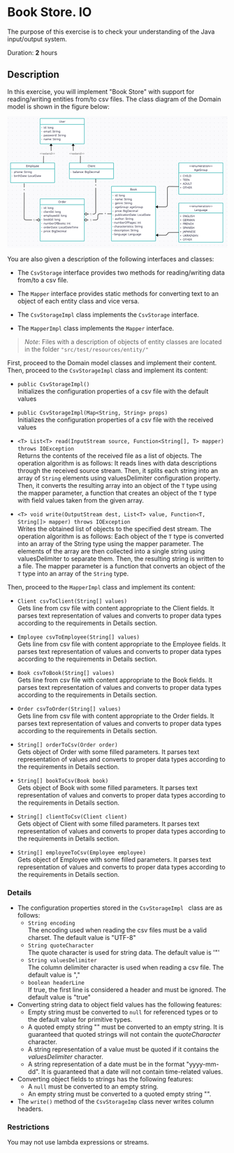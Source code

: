 # Book Store. IO

The purpose of this exercise is to check your understanding of the Java input/output system.

Duration: **2** hours

## Description

In this exercise, you will implement "Book Store" with support for reading/writing entities from/to csv files.
The class diagram of the Domain model is shown in the figure below:

![diagram.png](diagram.png)

You are also given a description of the following interfaces and classes:

* The `CsvStorage` interface provides two methods for reading/writing data from/to a csv file.

* The `Mapper` interface provides static methods for converting text to an object of each entity class and vice versa.

* The `CsvStorageImpl` class implements the `CsvStorage` interface.

* The `MapperImpl` class implements the `Mapper` interface.

> _Note_: Files with a description of objects of entity classes are located in the folder `"src/test/resources/entity/"`

First, proceed to the Domain model classes and implement their content.  
Then, proceed to the `CsvStorageImpl` class and implement its content:

* `public CsvStorageImpl()`  
  Initializes the configuration properties of a csv file with the default values

* `public CsvStorageImpl(Map<String, String> props)`  
  Initializes the configuration properties of a csv file with the received values

* `<T> List<T> read(InputStream source, Function<String[], T> mapper) throws IOException`  
  Returns the contents of the received file as a list of objects. The operation algorithm is as follows: It reads lines
  with data descriptions through the received source stream. Then, it splits each string into an array of `String`
  elements using valuesDelimiter configuration property. Then, it converts the resulting array into an object of the `T` type using the mapper
  parameter, a function that creates an object of the `T` type with field values taken from the given array.

* `<T> void write(OutputStream dest, List<T> value, Function<T, String[]> mapper) throws IOException`  
  Writes the obtained list of objects to the specified dest stream. The operation algorithm is as follows: Each object
  of the `T` type is converted into an array of the String type using the mapper parameter. The elements of the array
  are then collected into a single string using valuesDelimiter to separate them. Then, the resulting string is written
  to a file. The mapper parameter is a function that converts an object of the `T` type into an array of the `String`
  type.

Then, proceed to the `MapperImpl` class and implement its content:

* `Client csvToClient(String[] values)`  
  Gets line from csv file with content appropriate to the Client fields.
  It parses text representation of values and converts to proper data types according to the requirements in Details
  section.

* `Employee csvToEmployee(String[] values)`  
  Gets line from csv file with content appropriate to the Employee fields.
  It parses text representation of values and converts to proper data types according to the requirements in Details
  section.

* `Book csvToBook(String[] values)`  
  Gets line from csv file with content appropriate to the Book fields.
  It parses text representation of values and converts to proper data types according to the requirements in Details
  section.

* `Order csvToOrder(String[] values)`  
  Gets line from csv file with content appropriate to the Order fields.
  It parses text representation of values and converts to proper data types according to the requirements in Details
  section.

* `String[] orderToCsv(Order order)`  
  Gets object of Order with some filled parameters.
  It parses text representation of values and converts to proper data types according to the requirements in Details
  section.

* `String[] bookToCsv(Book book)`  
  Gets object of Book with some filled parameters.
  It parses text representation of values and converts to proper data types according to the requirements in Details
  section.

* `String[] clientToCsv(Client client)`  
  Gets object of Client with some filled parameters.
  It parses text representation of values and converts to proper data types according to the requirements in Details
  section.

* `String[] employeeToCsv(Employee employee)`  
  Gets object of Employee with some filled parameters.
  It parses text representation of values and converts to proper data types according to the requirements in Details
  section.

### Details

* The configuration properties stored in the `CsvStorageImpl ` class are as follows:
    - `String encoding`  
      The encoding used when reading the csv files must be a valid charset. The default value is "UTF-8"
    - `String quoteCharacter`  
      The quote character is used for string data. The default value is '"'
    - `String valuesDelimiter`  
      The column delimiter character is used when reading a csv file. The default value is ","
    - `boolean headerLine`  
      If true, the first line is considered a header and must be ignored. The default value is "true"
* Converting string data to object field values has the following features:
    - Empty string must be converted to `null` for referenced types or to the default value for primitive types.
    - A quoted empty string "" must be converted to an empty string. It is guaranteed that quoted strings will not
      contain the _quoteCharacter_ character.
    - A string representation of a value must be quoted if it contains the _valuesDelimiter_ character.
    - A string representation of a date must be in the format "yyyy-mm-dd". It is guaranteed that a date will not
      contain time-related values.
* Converting object fields to strings has the following features:
    - A `null` must be converted to an empty string.
    - An empty string must be converted to a quoted empty string "".
* The `write()` method of the `CsvStorageImp` class never writes column headers.

### Restrictions

You may not use lambda expressions or streams.
